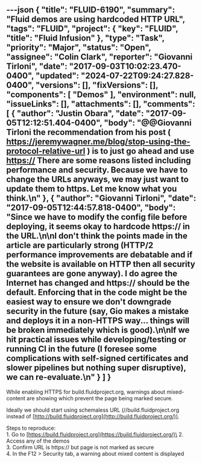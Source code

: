 ---json
{
  "title": "FLUID-6190",
  "summary": "Fluid demos are using hardcoded HTTP URL",
  "tags": "FLUID",
  "project": {
    "key": "FLUID",
    "title": "Fluid Infusion"
  },
  "type": "Task",
  "priority": "Major",
  "status": "Open",
  "assignee": "Colin Clark",
  "reporter": "Giovanni Tirloni",
  "date": "2017-09-03T10:02:23.470-0400",
  "updated": "2024-07-22T09:24:27.828-0400",
  "versions": [],
  "fixVersions": [],
  "components": [
    "Demos"
  ],
  "environment": null,
  "issueLinks": [],
  "attachments": [],
  "comments": [
    {
      "author": "Justin Obara",
      "date": "2017-09-05T12:12:51.404-0400",
      "body": "@@Giovanni Tirloni the recommendation from his post ( <https://jeremywagner.me/blog/stop-using-the-protocol-relative-url> ) is to just go ahead and use [https://](https://./) There are some reasons listed including performance and security. Because we have to change the URLs anyways, we may just want to update them to https. Let me know what you think.\n"
    },
    {
      "author": "Giovanni Tirloni",
      "date": "2017-09-05T12:44:57.818-0400",
      "body": "Since we have to modify the config file before deploying, it seems okay to hardcode https:// in the URL.\n\nI don't think the points made in the article are particularly strong (HTTP/2 performance improvements are debatable and if the website is available on HTTP then all security guarantees are gone anyway). I do agree the Internet has changed and https:// should be the default. Enforcing that in the code might be the easiest way to ensure we don't downgrade security in the future (say, Gio makes a mistake and deploys it in a non-HTTPS way... things will be broken immediately which is good).\n\nIf we hit practical issues while developing/testing or running CI in the future (I foresee some complications with self-signed certificates and slower pipelines but nothing super disruptive), we can re-evaluate.\n"
    }
  ]
}
---
While enabling HTTPS for build.fluidproject.org, warnings about mixed-content are showing which prevent the page being marked secure.

Ideally we should start using schemaless URL (//build.fluidproject.org instead of [http://build.fluidproject.org](http://build.fluidproject.org/)).

Steps to reproduce:\
1\. Go to [https://build.fluidproject.org](https://build.fluidproject.org/)\
2\. Access any of the demos\
3\. Confirm URL is https:// but page is not marked as secure\
4\. In the F12 > Security tab, a warning about mixed content is displayed

        